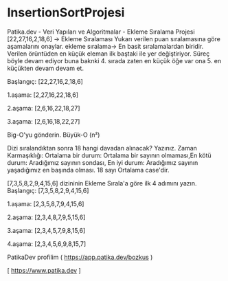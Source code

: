 # InsertionSortProjesi
Patika.dev - Veri Yapıları ve Algoritmalar - Ekleme Sıralama Projesi
[22,27,16,2,18,6] -> Ekleme Sıralaması
Yukarı verilen puan sıralamasına göre aşamalarını onaylar.
ekleme sıralama-> En basit sıralamalardan biridir. Verilen örüntüden en küçük eleman ilk baştaki ile yer değiştiriyor. Süreç böyle devam ediyor buna baknki 4. sırada zaten en küçük öğe var ona 5. en küçükten devam devam et.

Başlangıç: [22,27,16,2,18,6]

1.aşama: [2,27,16,22,18,6]

2.aşama: [2,6,16,22,18,27]

3.aşama: [2,6,16,18,22,27]

Big-O'yu gönderin.
Büyük-O (n²)

Dizi sıralandıktan sonra 18 hangi davadan alınacak? Yazınız.
Zaman Karmaşıklığı: Ortalama bir durum: Ortalama bir sayının olmaması,En kötü durum: Aradığımız sayının sondası, En iyi durum: Aradığımız sayının yaşadığımız en başında olması. 18 sayı Ortalama case'dir.

[7,3,5,8,2,9,4,15,6] dizininin Ekleme Sırala'a göre ilk 4 adımını yazın.
Başlangıç: [7,3,5,8,2,9,4,15,6]

1.aşama: [2,3,5,8,7,9,4,15,6]

2.aşama: [2,3,4,8,7,9,5,15,6]

3.aşama: [2,3,4,5,7,9,8,15,6]

4.aşama: [2,3,4,5,6,9,8,15,7]

PatikaDev profilim ( https://app.patika.dev/bozkus )

[ https://www.patika.dev ]
